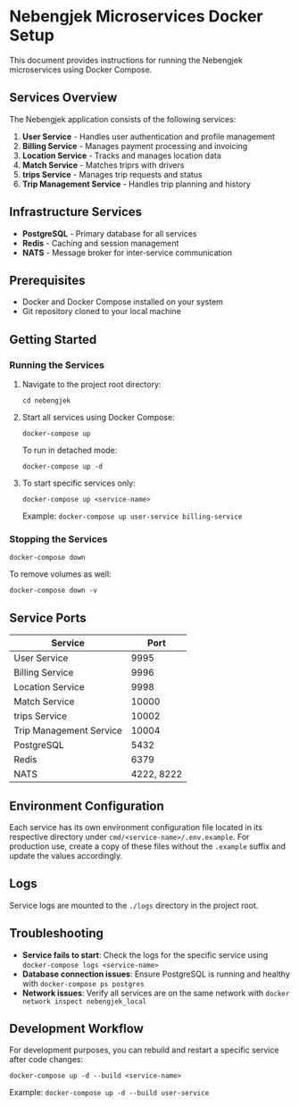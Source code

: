# Nebengjek Microservices Docker Setup

This document provides instructions for running the Nebengjek microservices using Docker Compose.

## Services Overview

The Nebengjek application consists of the following services:

1. **User Service** - Handles user authentication and profile management
2. **Billing Service** - Manages payment processing and invoicing
3. **Location Service** - Tracks and manages location data
4. **Match Service** - Matches triprs with drivers
5. **trips Service** - Manages trip requests and status
6. **Trip Management Service** - Handles trip planning and history

## Infrastructure Services

- **PostgreSQL** - Primary database for all services
- **Redis** - Caching and session management
- **NATS** - Message broker for inter-service communication

## Prerequisites

- Docker and Docker Compose installed on your system
- Git repository cloned to your local machine

## Getting Started

### Running the Services

1. Navigate to the project root directory:
   ```
   cd nebengjek
   ```

2. Start all services using Docker Compose:
   ```
   docker-compose up
   ```

   To run in detached mode:
   ```
   docker-compose up -d
   ```

3. To start specific services only:
   ```
   docker-compose up <service-name>
   ```
   Example: `docker-compose up user-service billing-service`

### Stopping the Services

```
docker-compose down
```

To remove volumes as well:
```
docker-compose down -v
```

## Service Ports

| Service | Port |
|---------|--------|
| User Service | 9995 |
| Billing Service | 9996 |
| Location Service | 9998 |
| Match Service | 10000 |
| trips Service | 10002 |
| Trip Management Service | 10004 |
| PostgreSQL | 5432 |
| Redis | 6379 |
| NATS | 4222, 8222 |

## Environment Configuration

Each service has its own environment configuration file located in its respective directory under `cmd/<service-name>/.env.example`. For production use, create a copy of these files without the `.example` suffix and update the values accordingly.

## Logs

Service logs are mounted to the `./logs` directory in the project root.

## Troubleshooting

- **Service fails to start**: Check the logs for the specific service using `docker-compose logs <service-name>`
- **Database connection issues**: Ensure PostgreSQL is running and healthy with `docker-compose ps postgres`
- **Network issues**: Verify all services are on the same network with `docker network inspect nebengjek_local`

## Development Workflow

For development purposes, you can rebuild and restart a specific service after code changes:

```
docker-compose up -d --build <service-name>
```

Example: `docker-compose up -d --build user-service`